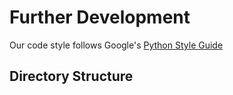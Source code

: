 # Further Development 

Our code style follows Google's [Python Style Guide]((https://github.com/google/styleguide/blob/gh-pages/pyguide.md))
 
## Directory Structure



